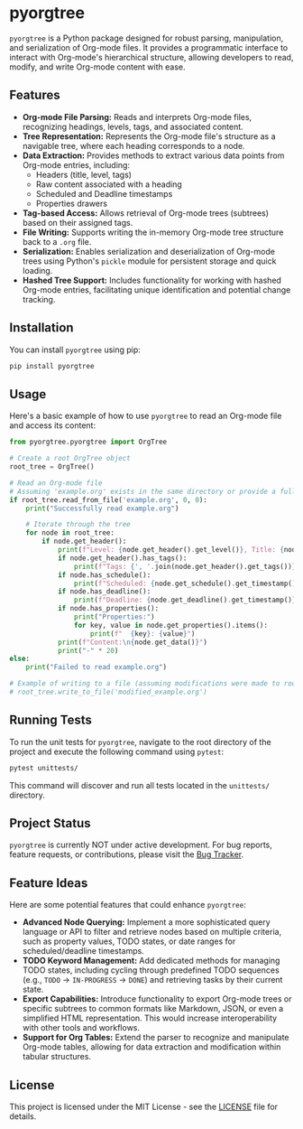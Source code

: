# pyorgtree

`pyorgtree` is a Python package designed for robust parsing, manipulation, and serialization of Org-mode files. It provides a programmatic interface to interact with Org-mode's hierarchical structure, allowing developers to read, modify, and write Org-mode content with ease.

## Features

*   **Org-mode File Parsing:** Reads and interprets Org-mode files, recognizing headings, levels, tags, and associated content.
*   **Tree Representation:** Represents the Org-mode file's structure as a navigable tree, where each heading corresponds to a node.
*   **Data Extraction:** Provides methods to extract various data points from Org-mode entries, including:
    *   Headers (title, level, tags)
    *   Raw content associated with a heading
    *   Scheduled and Deadline timestamps
    *   Properties drawers
*   **Tag-based Access:** Allows retrieval of Org-mode trees (subtrees) based on their assigned tags.
*   **File Writing:** Supports writing the in-memory Org-mode tree structure back to a `.org` file.
*   **Serialization:** Enables serialization and deserialization of Org-mode trees using Python's `pickle` module for persistent storage and quick loading.
*   **Hashed Tree Support:** Includes functionality for working with hashed Org-mode entries, facilitating unique identification and potential change tracking.

## Installation

You can install `pyorgtree` using pip:

```bash
pip install pyorgtree
```

## Usage

Here's a basic example of how to use `pyorgtree` to read an Org-mode file and access its content:

```python
from pyorgtree.pyorgtree import OrgTree

# Create a root OrgTree object
root_tree = OrgTree()

# Read an Org-mode file
# Assuming 'example.org' exists in the same directory or provide a full path
if root_tree.read_from_file('example.org', 0, 0):
    print("Successfully read example.org")

    # Iterate through the tree
    for node in root_tree:
        if node.get_header():
            print(f"Level: {node.get_header().get_level()}, Title: {node.get_header().get_title()}")
            if node.get_header().has_tags():
                print(f"Tags: {', '.join(node.get_header().get_tags())}")
            if node.has_schedule():
                print(f"Scheduled: {node.get_schedule().get_timestamp()}")
            if node.has_deadline():
                print(f"Deadline: {node.get_deadline().get_timestamp()}")
            if node.has_properties():
                print("Properties:")
                for key, value in node.get_properties().items():
                    print(f"  {key}: {value}")
            print(f"Content:\n{node.get_data()}")
            print("-" * 20)
else:
    print("Failed to read example.org")

# Example of writing to a file (assuming modifications were made to root_tree)
# root_tree.write_to_file('modified_example.org')
```

## Running Tests

To run the unit tests for `pyorgtree`, navigate to the root directory of the project and execute the following command using `pytest`:

```bash
pytest unittests/
```

This command will discover and run all tests located in the `unittests/` directory.

## Project Status

`pyorgtree` is currently NOT under active development. For bug reports, feature requests, or contributions, please visit the [Bug Tracker](https://github.com/andreimatveyeu/pyorgtree/issues).

## Feature Ideas

Here are some potential features that could enhance `pyorgtree`:

*   **Advanced Node Querying:** Implement a more sophisticated query language or API to filter and retrieve nodes based on multiple criteria, such as property values, TODO states, or date ranges for scheduled/deadline timestamps.
*   **TODO Keyword Management:** Add dedicated methods for managing TODO states, including cycling through predefined TODO sequences (e.g., `TODO` -> `IN-PROGRESS` -> `DONE`) and retrieving tasks by their current state.
*   **Export Capabilities:** Introduce functionality to export Org-mode trees or specific subtrees to common formats like Markdown, JSON, or even a simplified HTML representation. This would increase interoperability with other tools and workflows.
*   **Support for Org Tables:** Extend the parser to recognize and manipulate Org-mode tables, allowing for data extraction and modification within tabular structures.

## License

This project is licensed under the MIT License - see the [LICENSE](LICENSE) file for details.
